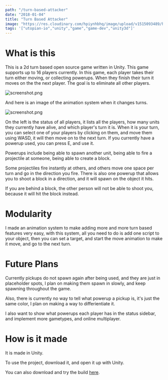 ```yaml
---
path: "/turn-based-attacker"
date: "2018-01-04"
title: "Turn Based Attacker"
image: "https://res.cloudinary.com/hpiynhbhq/image/upload/v1515093489/hh5rnvgzbdupqmdhjeks.png"
tags: '["utopian-io","unity","game","game-dev","unity3d"]'
---
```


# What is this

This is a 2d turn based open source game written in Unity. This game supports up to 16 players currently. In this game, each player takes their turn either moving, or collecting powerups. When they finish their turn it moves on the the next player. The goal is to eliminate all other players.

![screenshot.png](https://res.cloudinary.com/hpiynhbhq/image/upload/v1515093489/hh5rnvgzbdupqmdhjeks.png)

And here is an image of the animation system when it changes turns.

![screenshot.png](https://media.discordapp.net/attachments/297559869333176330/393896314330546177/turn_based_turn_changing.gif)

On the left is the status of all players, it lists all the players, how many units they currently have alive, and which player's turn it is. When it is your turn, you can select one of your players by clicking on them, and move them using WASD, it will then move on to the next turn. If you currently have a powerup used, you can press E, and use it.

Powerups include being able to spawn another unit, being able to fire a projectile at someone, being able to create a block.

Some projectiles fire instantly at others, and others move one space per turn and go in the direction you fire. There is also one powerup that allows you to shoot a block in a direction, and it will spawn on the object it hits.

If you are behind a block, the other person will not be able to shoot you, because it will hit the block instead.

# Modularity

I made an animation system to make adding more and more turn based features very easy, with this system, all you need to do is add one script to your object, then you can set a target, and start the move animation to make it move, and go to the next turn.

# Future Plans

Currently pickups do not spawn again after being used, and they are just in placeholder spots, I plan on making them spawn in slowly, and keep spawning throughout the game.

Also, there is currently no way to tell what powerup a pickup is, it's just the same color, I plan on making a way to differientiate it.

I also want to show what powerups each player has in the status sidebar, and implement more gametypes, and online multiplayer.

# How is it made

It is made in Unity.

To use the project, download it, and open it up with Unity.

You can also download and try the build [here](https://github.com/ajayyy/FinalProject/releases/).



